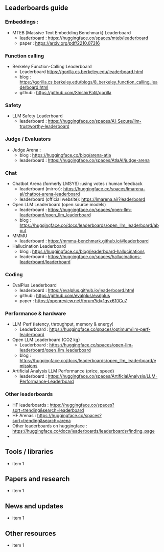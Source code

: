 ```table-of-contents
```
## Leaderboards guide
### Embeddings : 
- MTEB (Massive Text Embedding Benchmark) Leaderboard
	- leaderboard : https://huggingface.co/spaces/mteb/leaderboard
	- paper : https://arxiv.org/pdf/2210.07316
	  
### Function calling
- Berkeley Function-Calling Leaderboard  
	- Leaderboard https://gorilla.cs.berkeley.edu/leaderboard.html
	- blog : https://gorilla.cs.berkeley.edu/blogs/8_berkeley_function_calling_leaderboard.html
	- github : https://github.com/ShishirPatil/gorilla

### Safety 
- LLM Safety Leaderboard
	- leaderboard : https://huggingface.co/spaces/AI-Secure/llm-trustworthy-leaderboard

### Judge / Evaluators
- Judge Arena : 
	- blog :  https://huggingface.co/blog/arena-atla
	- leaderboard : https://huggingface.co/spaces/AtlaAI/judge-arena
### Chat
- Chatbot Arena (formerly LMSYS) :using votes / human feedback 
	- leaderboard (mirror): https://huggingface.co/spaces/lmarena-ai/chatbot-arena-leaderboard
	- leaderboard (official website): https://lmarena.ai/?leaderboard
- Open LLM Leaderboard (open source models)
	- leaderboard : https://huggingface.co/spaces/open-llm-leaderboard/open_llm_leaderboard
	- blog : https://huggingface.co/docs/leaderboards/open_llm_leaderboard/about
- MMMU
	- leaderboard : https://mmmu-benchmark.github.io/#leaderboard
- Hallucination Leaderboard 
	- blog : https://huggingface.co/blog/leaderboard-hallucinations
	- leaderboard : https://huggingface.co/spaces/hallucinations-leaderboard/leaderboard
### Coding
- EvalPlus Leaderboard
	- leaderboard : https://evalplus.github.io/leaderboard.html
	- github : https://github.com/evalplus/evalplus
	- paper : https://openreview.net/forum?id=1qvx610Cu7

### Performance  & hardware
- LLM-Perf (latency, throughput, memory & energy)
	- Leaderboard : https://huggingface.co/spaces/optimum/llm-perf-leaderboard
- Open LLM Leaderboard (CO2 kg)
	- Leaderboard : https://huggingface.co/spaces/open-llm-leaderboard/open_llm_leaderboard
	- blog : https://huggingface.co/docs/leaderboards/open_llm_leaderboard/emissions
- Artificial Analysis LLM Performance (price, speed)
	- leaderboard : https://huggingface.co/spaces/ArtificialAnalysis/LLM-Performance-Leaderboard


### Other leaderboards
- HF leaderboards : https://huggingface.co/spaces?sort=trending&search=leaderboard
- HF Arenas : https://huggingface.co/spaces?sort=trending&search=arena
- Other leaderboards on huggingface  : https://huggingface.co/docs/leaderboards/leaderboards/finding_page
- 

## Tools / libraries 
- item 1

## Papers and research
- item 1
## News and updates
- item 1
## Other resources 
- item 1
